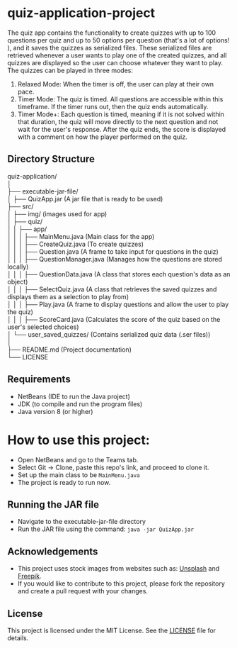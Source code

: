 # quiz-application-project

The quiz app contains the functionality to create quizzes with up to 100 questions per quiz and up to 50 options per question (that's a lot of options! ), and it saves the quizzes as serialized files. These serialized files are retrieved whenever a user wants to play one of the created quizzes, and all quizzes are displayed so the user can choose whatever they want to play. The quizzes can be played in three modes: 
1. Relaxed Mode: When the timer is off, the user can play at their own pace. 
2. Timer Mode: The quiz is timed. All questions are accessible within this timeframe. If the timer runs out, then the quiz ends automatically.
3. Timer Mode+: Each question is timed, meaning if it is not solved within that duration, the quiz will move directly to the next question and not wait for the user's response.
After the quiz ends, the score is displayed with a comment on how the player performed on the quiz.

## Directory Structure
quiz-application/ <br>
│ <br>
├── executable-jar-file/ <br>
│ ├── QuizApp.jar (A jar file that is ready to be used) <br>
├── src/ <br>
│ ├── img/ (images used for app) <br>
│ ├── quiz/ <br>
│ │ ├── app/ <br>
│ │ │ ├── MainMenu.java (Main class for the app) <br>
│ │ │ ├── CreateQuiz.java (To create quizzes) <br>
│ │ │ ├── Question.java (A frame to take input for questions in the quiz) <br>
│ │ │ ├── QuestionManager.java (Manages how the questions are stored locally) <br>
│ │ │ ├── QuestionData.java (A class that stores each question's data as an object) <br>
│ │ │ ├── SelectQuiz.java (A class that retrieves the saved quizzes and displays them as a selection to play from) <br>
│ │ │ ├── Play.java (A frame to display questions and allow the user to play the quiz) <br>
│ │ │ ├── ScoreCard.java (Calculates the score of the quiz based on the user's selected choices) <br>
│ └── user_saved_quizzes/ (Contains serialized quiz data (.ser files)) <br>
│ <br>
├── README.md (Project documentation) <br>
└── LICENSE <br>

## Requirements
* NetBeans (IDE to run the Java project)
* JDK (to compile and run the program files)
* Java version 8 (or higher)

# How to use this project:
* Open NetBeans and go to the Teams tab.
* Select Git -> Clone, paste this repo's link, and proceed to clone it.
* Set up the main class to be `MainMenu.java`
* The project is ready to run now.

## Running the JAR file
* Navigate to the executable-jar-file directory
* Run the JAR file using the command: `java -jar QuizApp.jar`


## Acknowledgements
* This project uses stock images from websites such as: [Unsplash](https://unsplash.com/) and [Freepik](https://www.freepik.com/).
* If you would like to contribute to this project, please fork the repository and create a pull request with your changes.

## License
This project is licensed under the MIT License. See the [LICENSE](https://github.com/NikhilK-84/quiz-application-project/blob/master/LICENSE) file for details.
